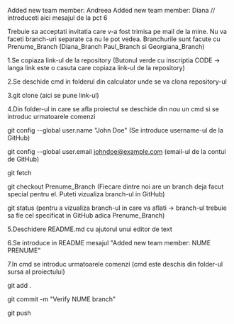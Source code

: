 Added new team member: Andreea
Added new team member: Diana
// introduceti aici mesajul de la pct 6

Trebuie sa acceptati invitatia care v-a fost trimisa pe mail de la mine. 
Nu va faceti branch-uri separate ca nu le pot vedea. Branchurile sunt facute cu Prenume_Branch (Diana_Branch Paul_Branch si Georgiana_Branch)

1.Se copiaza link-ul de la repository (Butonul verde cu inscriptia CODE -> langa link este o casuta care copiaza link-ul de la repository)

2.Se deschide cmd in folderul din calculator unde se va clona repository-ul 

3.git clone (aici se pune link-ul)

4.Din folder-ul in care se afla proiectul se deschide din nou un cmd si se introduc urmatoarele comenzi 


git config --global user.name "John Doe" (Se introduce username-ul de la GitHub)

git config --global user.email johndoe@example.com (email-ul de la contul de GitHub)

git fetch

git checkout Prenume_Branch (Fiecare dintre noi are un branch deja facut special pentru el. Puteti vizualiza branch-ul in GitHub)

git status (pentru a vizualiza branch-ul in care va aflati -> branch-ul trebuie sa fie cel specificat in GitHub adica Prenume_Branch)


5.Deschidere README.md cu ajutorul unui editor de text

6.Se introduce in README mesajul "Added new team member: NUME PRENUME"

7.In cmd se introduc urmatoarele comenzi (cmd este deschis din folder-ul sursa al proiectului)


git add .

git commit -m "Verify NUME branch"

git push